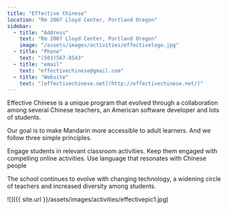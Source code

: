```yaml
---
title: "Effective Chinese"
location: "Rm 2007 Lloyd Center, Portland Oregon"
sidebar:
  - title: "Address"
    text: "Rm 2007 Lloyd Center, Portland Oregon"
    image: "/assets/images/activities/effectivelogo.jpg"
  - title: "Phone"
    text: "(503)567-8543"
  - title: "email"
    text: "effectivechinese@gmail.com"
  - title: "Website"
    text: "[effectivechinese.net](http://effectivechinese.net/)"
---
```

Effective Chinese is a unique program that evolved through a collaboration among several Chinese teachers, an American software developer and lots of students.

Our goal is to make Mandarin more accessible to adult learners. And we follow three simple principles.

Engage students in relevant classroom activities.
Keep them engaged with compelling online activities.
Use language that resonates with Chinese people

The school continues to evolve with changing technology, a widening circle of teachers and increased diversity among students.

![]({{ site.url }}/assets/images/activities/effectivepic1.jpg)
